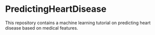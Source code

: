 # PredictingHeartDisease
This repository contains a machine learning tutorial on predicting heart disease based on medical features. 

